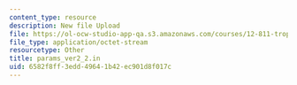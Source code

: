 ```yaml
---
content_type: resource
description: New file Upload
file: https://ol-ocw-studio-app-qa.s3.amazonaws.com/courses/12-811-tropical-meteorology-spring-2011/6582f8ff3edd49641b42ec901d8f017c_params_ver2_2.in
file_type: application/octet-stream
resourcetype: Other
title: params_ver2_2.in
uid: 6582f8ff-3edd-4964-1b42-ec901d8f017c
---
```

